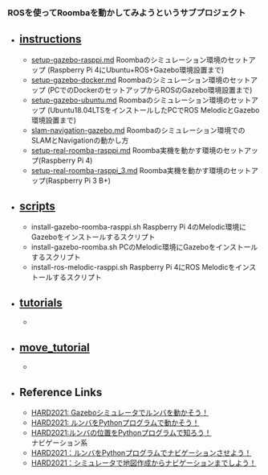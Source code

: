 ### ROSを使ってRoombaを動かしてみようというサブプロジェクト

- ## [instructions][1] 
  - [setup-gazebo-rasppi.md](instructions/setup-gazebo-rasppi.md) Roombaのシミュレーション環境のセットアップ (Raspberry Pi 4にUbuntu+ROS+Gazebo環境設置まで)
  - [setup-gazebo-docker.md](instructions/setup-gazebo-docker.md) Roombaのシミュレーション環境のセットアップ (PCでのDockerのセットアップからROSのGazebo環境設置まで)
  - [setup-gazebo-ubuntu.md](instructions/setup-gazebo-ubuntu.md) Roombaのシミュレーション環境のセットアップ (Ubuntu18.04LTSをインストールしたPCでROS MelodicとGazebo環境設置まで)
  - [slam-navigation-gazebo.md](instructions/slam-navigation-gazebo.md) Roombaのシミュレーション環境でのSLAMとNavigationの動かし方
  - [setup-real-roomba-rasppi.md](instructions/setup-real-roomba-rasppi.md) Roomba実機を動かす環境のセットアップ(Raspberry Pi 4)
  - [setup-real-roomba-rasppi_3.md](instructions/setup-real-roomba-rasppi_3.md) Roomba実機を動かす環境のセットアップ(Raspberry Pi 3 B+)

- ## [scripts][2]
  - install-gazebo-roomba-rasppi.sh Raspberry Pi 4のMelodic環境にGazeboをインストールするスクリプト
  - install-gazebo-roomba.sh  PCのMelodic環境にGazeboをインストールするスクリプト
  - install-ros-melodic-rasppi.sh  Raspberry Pi 4にROS Melodicをインストールするスクリプト 

- ## [tutorials][3]
  -

- ## [move_tutorial][4]
  - 


- ## Reference Links

  - [HARD2021: Gazeboシミュレータでルンバを動かそう！][101]
  - [HARD2021: ルンバをPythonプログラムで動かそう！][102]
  - [HARD2021:ルンバの位置をPythonプログラムで知ろう！][103]  
ナビゲーション系
  - [HARD2021：ルンバをPythonプログラムでナビゲーションさせよう！][104]  
  - [HARD2021：シミュレータで地図作成からナビゲーションまでしよう！][105]
 
 
 
[1]:https://github.com/docofab/RoombaControlls/tree/main/ROS/instructions
[2]:https://github.com/docofab/RoombaControlls/tree/main/ROS/scripts
[3]:https://github.com/docofab/RoombaControlls/tree/main/ROS/tutorials
[4]:https://github.com/docofab/RoombaControlls/tree/main/ROS/move_tutorials

[101]:https://demura.net/robot/hard/20405.html
[102]:https://demura.net/robot/hard/20101.html
[103]:https://demura.net/robot/hard/20085.html
[104]:https://demura.net/robot/hard/20114.html
[105]:https://demura.net/robot/hard/20061.html

